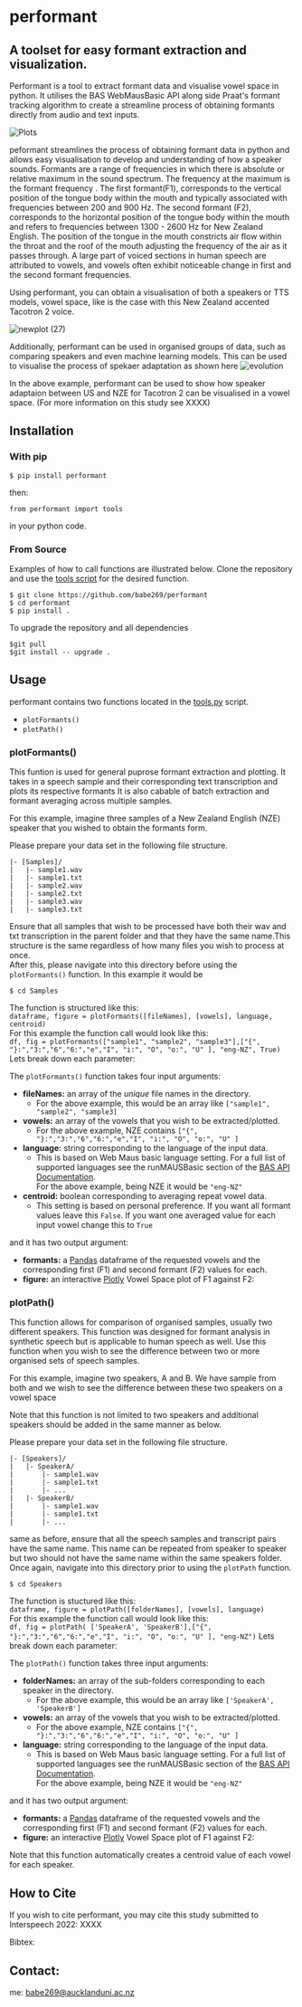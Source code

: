 # performant
## A toolset for easy formant extraction and visualization.

Performant is a tool to extract formant data and visualise vowel space in python. It utilises the BAS WebMausBasic API along side Praat's formant tracking algorithm to create a
streamline process of obtaining formants directly from audio and text inputs. 

![Plots](https://user-images.githubusercontent.com/48380210/159626786-eae4a098-a7b6-4723-87d7-5a90ff704e0d.png)

peformant streamlines the process of obtaining formant data in python and allows easy visualisation to develop and understanding of how a speaker sounds.
Formants are a range of frequencies in which there is absolute or relative maximum in the sound spectrum. The frequency at the maximum is the formant frequency . The first formant(F1), corresponds to the vertical position of the tongue body within the mouth and typically associated with frequencies between 200 and 900 Hz. The second formant (F2), corresponds to the horizontal position of the tongue body within the mouth and refers to frequencies between 1300 - 2600 Hz for New Zealand English. The position of the tongue in the mouth constricts air flow within the throat and the roof of the mouth adjusting the frequency of the air as it passes through. A large part of voiced sections in human speech are attributed to vowels, and vowels often exhibit noticeable change in first and the second formant frequencies. 

Using performant, you can obtain a visualisation of both a speakers or TTS models, vowel space, like is the case with this New Zealand accented Tacotron 2 voice.

![newplot (27)](https://user-images.githubusercontent.com/48380210/159826418-f3c446e7-9524-43c4-926b-cfb2a0f50b08.png)


Additionally, performant can be used in organised groups of data, such as comparing speakers and even machine learning models. This can be used to visualise the process of spekaer adaptation as shown here
![evolution](https://user-images.githubusercontent.com/48380210/159627683-15f88cc7-9e6d-4acf-be93-db2e58ae596d.gif)

In the above example, performant can be used to show how speaker adaptaion between US and NZE for Tacotron 2 can be visualised in a vowel space. 
(For more information on this study see XXXX)

## Installation 
### With pip 
`$ pip install performant` </br>

then: </br>

`from performant import tools`

in your python code. 


### From Source
Examples of how to call functions are illustrated below. Clone the repository and use the [tools script](performant/src/performant/tools.py) for the desired function.
```
$ git clone https://github.com/babe269/performant
$ cd performant
$ pip install . 
```
To upgrade the repository and all dependencies

``` 
$git pull
$git install -- upgrade .
```
## Usage
performant contains two functions located in the [tools.py](performant/src/performant/tools.py) script.
- `plotFormants()` 
- `plotPath()`

### plotFormants()
This funtion is used for general puprose formant extraction and plotting. It takes in a speech sample and their corresponding text transcription and plots its respective formants
It is also cabable of batch extraction and formant averaging across multiple samples.

For this example, imagine three samples of a New Zealand English (NZE) speaker that you wished to obtain the formants form.

Please prepare your data set in the following file structure.
```
|- [Samples]/
|   |- sample1.wav
|   |- sample1.txt
|   |- sample2.wav
|   |- sample2.txt
|   |- sample3.wav
|   |- sample3.txt
```
Ensure that all samples that wish to be processed have both their wav and txt transcription in the parent folder and that they have the same name.This structure is the same
regardless of how many files you wish to process at once.</br> After this, please navigate into this directory before using the `plotFormants()` function.
In this example it would be 

`$ cd Samples `

The function is structured like this: </br>
`dataframe, figure = plotFormants([fileNames], [vowels], language, centroid)`</br>
For this example the function call would look like this:</br>
`df, fig = plotFormants(["sample1", "sample2", "sample3"],["{", "}:","3:","6","6:","e","I", "i:", "O", "o:", "U" ], "eng-NZ", True)`
Lets break down each parameter:

The `plotFormants()` function takes four input arguments:
- <b>fileNames:</b> an array of the <i>unique</i> file names in the directory.
  - For the above example, this would be an array like `["sample1", "sample2", "sample3]`
- <b>vowels:</b> an array of the vowels that you wish to be extracted/plotted.
  - For the above example, NZE contains `["{", "}:","3:","6","6:","e","I", "i:", "O", "o:", "U" ]`
- <b>language:</b> string corresponding to the language of the input data.
  - This is based on Web Maus basic language setting. For a full list of supported languages see the runMAUSBasic section of the <a href="https://clarin.phonetik.uni-muenchen.de/BASWebServices/services/help">BAS API Documentation<a>.</br>
  For the above example, being NZE it would be `"eng-NZ"`
- <b>centroid:</b> boolean corresponding to averaging repeat vowel data.
  - This setting is based on personal preference. If you want all formant values leave this `False`. If you want one averaged value for each input vowel change this to `True`
  
  
and it has two output argument:
- <b>formants:</b> a <a href=https://pandas.pydata.org>Pandas</a> dataframe of the requested vowels and the corresponding first (F1) and second formant (F2) values for each.
- <b>figure:</b> an interactive <a href=https://plotly.com>Plotly</a> Vowel Space plot of F1 against F2:
  
  
### plotPath()
This function allows for comparison of organised samples, usually two different speakers. This function was designed for formant analysis in synthetic speech but is applicable to
human speech as well. Use this function when you wish to see the difference between two or more organised sets of speech samples. 

For this example, imagine two speakers, A and B. We have sample from both and we wish to see the difference between these two speakers on a vowel space

Note that this function is not limited to two speakers and additional speakers should be added in the same manner as below.

Please prepare your data set in the following file structure.
```
|- [Speakers]/
|   |- SpeakerA/
|       |- sample1.wav
|       |- sample1.txt
|       |- ...
|   |- SpeakerB/
|       |- sample1.wav
|       |- sample1.txt
|       |- ...
```
same as before, ensure that all the speech samples and transcript pairs have the same name. This name can be repeated from speaker to speaker but two should not have the same name within the same
speakers folder. Once again, navigate into this directory prior to using the `plotPath` function.

`$ cd Speakers `

The function is stuctured like this: </br>
`dataframe, figure = plotPath([folderNames], [vowels], language)`</br>
For this example the function call would look like this:</br>
`df, fig = plotPath( ['SpeakerA', 'SpeakerB'],["{", "}:","3:","6","6:","e","I", "i:", "O", "o:", "U" ], "eng-NZ")`
Lets break down each parameter:

The `plotPath()` function takes three input arguments:
- <b>folderNames:</b> an array of the sub-folders corresponding to each speaker in the directory.
  - For the above example, this would be an array like `['SpeakerA', 'SpeakerB']`
- <b>vowels:</b> an array of the vowels that you wish to be extracted/plotted.
  - For the above example, NZE contains `["{", "}:","3:","6","6:","e","I", "i:", "O", "o:", "U" ]`
- <b>language:</b> string corresponding to the language of the input data.
  - This is based on Web Maus basic language setting. For a full list of supported languages see the runMAUSBasic section of the <a href="https://clarin.phonetik.uni-muenchen.de/BASWebServices/services/help">BAS API Documentation<a>.</br>
  For the above example, being NZE it would be `"eng-NZ"`
  

and it has two output argument:
- <b>formants:</b> a <a href=https://pandas.pydata.org>Pandas</a> dataframe of the requested vowels and the corresponding first (F1) and second formant (F2) values for each.
- <b>figure:</b> an interactive <a href=https://plotly.com>Plotly</a> Vowel Space plot of F1 against F2:

Note that this function automatically creates a centroid value of each vowel for each speaker.

## How to Cite
If you wish to cite performant, you may cite this study submitted to Interspeech 2022: XXXX

Bibtex:
 
## Contact: 
me: babe269@aucklanduni.ac.nz
